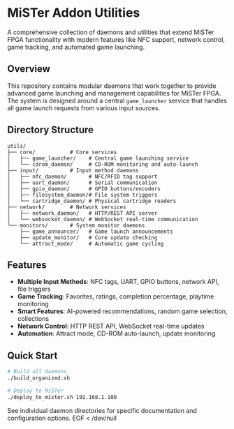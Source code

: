 # MiSTer Addon Utilities

A comprehensive collection of daemons and utilities that extend MiSTer FPGA functionality with modern features like NFC support, network control, game tracking, and automated game launching.

## Overview

This repository contains modular daemons that work together to provide advanced game launching and management capabilities for MiSTer FPGA. The system is designed around a central `game_launcher` service that handles all game launch requests from various input sources.

## Directory Structure

```
utils/
├── core/           # Core services
│   ├── game_launcher/    # Central game launching service
│   └── cdrom_daemon/     # CD-ROM monitoring and auto-launch
├── input/          # Input method daemons
│   ├── nfc_daemon/       # NFC/RFID tag support
│   ├── uart_daemon/      # Serial communication
│   ├── gpio_daemon/      # GPIO buttons/encoders
│   ├── filesystem_daemon/# File system triggers
│   └── cartridge_daemon/ # Physical cartridge readers
├── network/        # Network services
│   ├── network_daemon/   # HTTP/REST API server
│   └── websocket_daemon/ # WebSocket real-time communication
└── monitors/       # System monitor daemons
    ├── game_announcer/   # Game launch announcements
    ├── update_monitor/   # Core update checking
    └── attract_mode/     # Automatic game cycling
```

## Features

- **Multiple Input Methods**: NFC tags, UART, GPIO buttons, network API, file triggers
- **Game Tracking**: Favorites, ratings, completion percentage, playtime monitoring
- **Smart Features**: AI-powered recommendations, random game selection, collections
- **Network Control**: HTTP REST API, WebSocket real-time updates
- **Automation**: Attract mode, CD-ROM auto-launch, update monitoring

## Quick Start

```bash
# Build all daemons
./build_organized.sh

# Deploy to MiSTer
./deploy_to_mister.sh 192.168.1.100
```

See individual daemon directories for specific documentation and configuration options.
EOF < /dev/null
